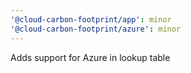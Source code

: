```yaml
---
'@cloud-carbon-footprint/app': minor
'@cloud-carbon-footprint/azure': minor
---
```


Adds support for Azure in lookup table
